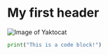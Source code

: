 # My first header
![Image of Yaktocat](https://octodex.github.com/images/yaktocat.png)
```Python
print("This is a code block!")
```
